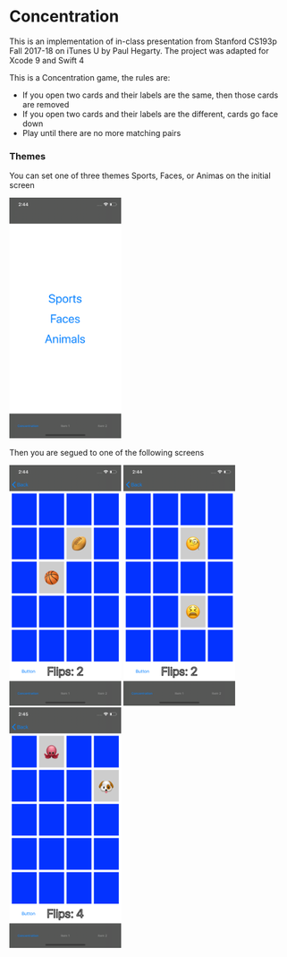 # Concentration

This is an implementation of in-class presentation from Stanford CS193p Fall 2017-18 on iTunes U by Paul Hegarty. The project was adapted for Xcode 9 and Swift 4

This is a Concentration game, the rules are:

* If you open two cards and their labels are the same, then those cards are removed
* If you open two cards and their labels are the different, cards go face down
* Play until there are no more matching pairs

### Themes

You can set one of three themes Sports, Faces, or Animas on the initial screen

<img src="/Concentration/images/0.png" width="200" height="430">

Then you are segued to one of the following screens

<img src="/Concentration/images/1.png" width="200" height="430">
<img src="/Concentration/images/2.png" width="200" height="430">
<img src="/Concentration/images/3.png" width="200" height="430">
